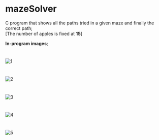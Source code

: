 # mazeSolver
C program that shows all the paths tried in a given maze and finally the correct path;
<br>[The number of apples is fixed at <strong>15</strong>]

<strong>In-program images</strong>;

#
![1](https://i.hizliresim.com/ct2d9e7.png)
#
![2](https://i.hizliresim.com/ais5ocz.png)
#
![3](https://i.hizliresim.com/dy8hyjt.png)
#
![4](https://i.hizliresim.com/ohcgx2b.png)
#
![5](https://i.hizliresim.com/r701mze.png)
